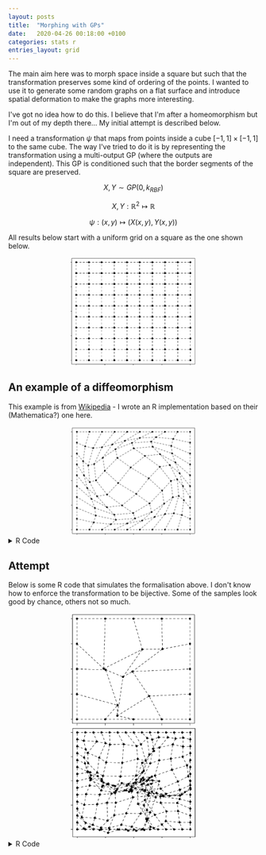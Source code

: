```yaml
---
layout: posts
title:  "Morphing with GPs"
date:   2020-04-26 00:18:00 +0100
categories: stats r
entries_layout: grid
---
```


The main aim here was to morph space inside a square but such that the transformation preserves some kind of ordering of the points. I wanted to use it to generate some random graphs on a flat surface and introduce spatial deformation to make the graphs more interesting.

I've got no idea how to do this. I believe that I'm after a homeomorphism but I'm out of my depth there... My initial attempt is described below.

I need a transformation $\psi$ that maps from points inside a cube $[-1, 1] \times [-1, 1]$ to the same cube. The way I've tried to do it is by representing the transformation using a multi-output GP (where the outputs are independent). This GP is conditioned such that the border segments of the square are preserved.

$$ X, Y \sim GP(0, k_{RBF}) $$

$$ X, Y : \mathbb R^2 \mapsto \mathbb R $$

$$ \psi : (x, y) \mapsto (X(x, y), Y(x, y)) $$

All results below start with a uniform grid on a square as the one shown below.

<center> <img src="/images/stgrd.png" width="50%"> </center>

## An example of a diffeomorphism

This example is from [Wikipedia](https://en.wikipedia.org/wiki/Diffeomorphism) - I wrote an R implementation based on their (Mathematica?) one here.

<center> <img src="/images/wkdfm.png" width="50%"> </center>

<details>
<summary> R Code </summary>

{%highlight R%}

library(data.table)

diffeo_example = function(n = 10, epsilon = 1.5) {
    grid = data.table(expand.grid(x = seq(-1, 1, length.out = n),
                                  y = seq(-1, 1, length.out = n)))
    x = copy(grid$x); y = copy(grid$y)

    A = 0.5 * epsilon * (0.25 * (cos(pi*x) + 1) *
                                (cos(pi*y) + 1) +
                         cos(0.5*pi*x) * cos(0.5*pi*y))
    grid[, x_new := x - y*A]
    grid[, y_new := y + x*A]
    return(grid)
}

plot_results = function(grid, ...) {
    grid[, plot(x_new, y_new, pch = 20, ...)]
    grid[, {for(i in 2:.N) segments(x_new[i - 1], y_new[i - 1], x_new[i], y_new[i], lty = 2)}, by = y]
    grid[, {for(i in 2:.N) segments(x_new[i - 1], y_new[i - 1], x_new[i], y_new[i], lty = 2)}, by = x]
}

plot_results(diffeo_example())

{% endhighlight %}

</details>

## Attempt

Below is some R code that simulates the formalisation above. I don't know how to enforce the transformation to be bijective. Some of the samples look good by chance, others not so much.

<center> <img src="/images/gdfr1.png" width="50%"> </center>
<center> <img src="/images/gdfr2.png" width="50%"> </center>

<details>
<summary> R Code </summary>

{%highlight R%}

simulate_function <- function(v = 0.25, l = 0.5, n = 50, condition = 'x') {
    grid = data.table(expand.grid(x = seq(-1, 1, length.out = n),
                                  y = seq(-1, 1, length.out = n)))

    x = copy(grid$x); y = copy(grid$y)
    K_x = matrix(x, length(x), length(x), T) -
          matrix(x, length(x), length(x), F)
    K_x = v * exp(- K_x^2 / l^2)

    K_y = matrix(y, length(y), length(y), T) -
          matrix(y, length(y), length(y), F)
    K_y = v * exp(- K_y^2 / l^2)

    K = K_x*K_y

    if(condition == 'x')
        grid[(abs(y) == 1) | (abs(x) == 1), f_cond := x]
    if(condition == 'y')
        grid[(abs(y) == 1) | (abs(x) == 1), f_cond := y]

    index_cond = grid[, which(!is.na(f_cond))]
    index_unkn = grid[, which( is.na(f_cond))]

    K11 = K[index_unkn, index_unkn]
    K12 = K[index_unkn, index_cond]
    K21 = K[index_cond, index_unkn]
    K22 = K[index_cond, index_cond]

    mu_bar = K12 %*% solve(K22 + diag(nrow(K22))*1e-10) %*% grid[index_cond, f_cond]
    ch_bar = t(chol(K11 - K12 %*% solve(K22 + diag(nrow(K22))*1e-10) %*% K21 + diag(length(index_unkn))*1e-3))

    grid[index_unkn, f_cond := mu_bar + ch_bar %*% rnorm(.N)]

    return(grid)

}

simulate_gp_results = function(v = 0.25, l = 0.5, n = 50) {
    grid_x = simulate_function(n = n, v = v, l = l, condition = 'x')
    setnames(grid_x, 'f_cond', 'x_new')

    grid_y = simulate_function(n = n, v = v, l = l, condition = 'y')
    setnames(grid_y, 'f_cond', 'y_new')

    grid = merge(grid_x, grid_y, by = c('x', 'y'))
    return(grid)
}

plot_results(simulate_gp_results(n = 5))

{% endhighlight %}

</details>
